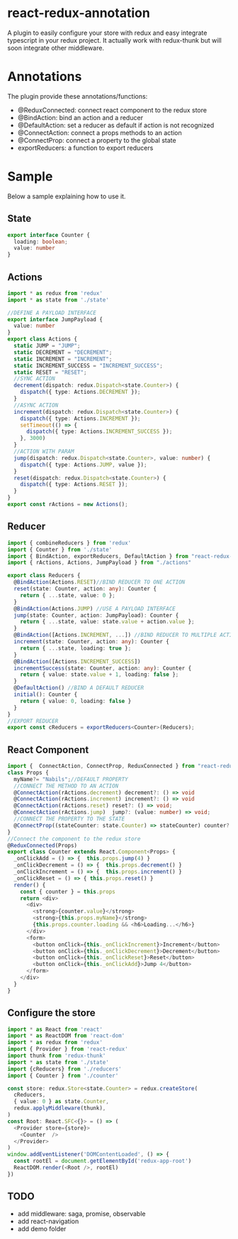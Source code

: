 # react-redux-annotation

A plugin to easily configure your store with redux and easy integrate typescript in your redux project.
It actually work with redux-thunk but will soon integrate other middleware.

# Annotations
The plugin provide these annotations/functions:
- @ReduxConnected: connect react component to the redux store
- @BindAction: bind an action and a reducer
- @DefaultAction: set a reducer as default if action is not recognized
- @ConnectAction: connect a props methods to an action
- @ConnectProp: connect a property to the global state
- exportReducers: a function to export reducers

# Sample
Below a sample explaining how to use it.

## State
```typescript
export interface Counter {
  loading: boolean;
  value: number
}
```

## Actions
```typescript
import * as redux from 'redux'
import * as state from './state'

//DEFINE A PAYLOAD INTERFACE
export interface JumpPayload {
  value: number
}
export class Actions { 
  static JUMP = "JUMP";
  static DECREMENT = "DECREMENT";
  static INCREMENT = "INCREMENT";
  static INCREMENT_SUCCESS = "INCREMENT_SUCCESS";
  static RESET = "RESET"; 
  //SYNC ACTION
  decrement(dispatch: redux.Dispatch<state.Counter>) {
    dispatch({ type: Actions.DECREMENT }); 
  }
  //ASYNC ACTION
  increment(dispatch: redux.Dispatch<state.Counter>) {
    dispatch({ type: Actions.INCREMENT });
    setTimeout(() => {
      dispatch({ type: Actions.INCREMENT_SUCCESS });
    }, 3000)
  }
  //ACTION WITH PARAM
  jump(dispatch: redux.Dispatch<state.Counter>, value: number) {
    dispatch({ type: Actions.JUMP, value });
  }
  reset(dispatch: redux.Dispatch<state.Counter>) {
    dispatch({ type: Actions.RESET });
  }
}
export const rActions = new Actions();
```

## Reducer

```typescript
import { combineReducers } from 'redux'
import { Counter } from './state' 
import { BindAction, exportReducers, DefaultAction } from "react-redux-annotation";
import { rActions, Actions, JumpPayload } from "./actions"

export class Reducers {
  @BindAction(Actions.RESET)//BIND REDUCER TO ONE ACTION
  reset(state: Counter, action: any): Counter {
    return { ...state, value: 0 };
  }
  @BindAction(Actions.JUMP) //USE A PAYLOAD INTERFACE
  jump(state: Counter, action: JumpPayload): Counter {
    return { ...state, value: state.value + action.value };
  }
  @BindAction([Actions.INCREMENT, ...]) //BIND REDUCER TO MULTIPLE ACTIONS
  increment(state: Counter, action: any): Counter {
    return { ...state, loading: true };
  }
  @BindAction([Actions.INCREMENT_SUCCESS])
  incrementSuccess(state: Counter, action: any): Counter {
    return { value: state.value + 1, loading: false };
  }
  @DefaultAction() //BIND A DEFAULT REDUCER
  initial(): Counter {
    return { value: 0, loading: false }
  }
}
//EXPORT REDUCER
export const cReducers = exportReducers<Counter>(Reducers);
```

## React Component

```typescript
import {  ConnectAction, ConnectProp, ReduxConnected } from "react-redux-annotation";
class Props {
  myName?= "Nabils";//DEFAULT PROPERTY
  //CONNECT THE METHOD TO AN ACTION
  @ConnectAction(rActions.decrement) decrement?: () => void
  @ConnectAction(rActions.increment) increment?: () => void
  @ConnectAction(rActions.reset) reset?: () => void;
  @ConnectAction(rActions.jump)  jump?: (value: number) => void;
  //CONNECT THE PROPERTY TO THE STATE
  @ConnectProp((stateCounter: state.Counter) => stateCounter) counter?: state.Counter;
}
//Connect the component to the redux store
@ReduxConnected(Props)
export class Counter extends React.Component<Props> {
  _onClickAdd = () => {  this.props.jump(4) }
  _onClickDecrement = () => {  this.props.decrement() }
  _onClickIncrement = () => {  this.props.increment() }
  _onClickReset = () => { this.props.reset() }
  render() {
    const { counter } = this.props
    return <div>
      <div>
        <strong>{counter.value}</strong>
        <strong>{this.props.myName}</strong>
        {this.props.counter.loading && <h6>Loading...</h6>}
      </div>
      <form>
        <button onClick={this._onClickIncrement}>Increment</button>
        <button onClick={this._onClickDecrement}>Decrement</button>
        <button onClick={this._onClickReset}>Reset</button>
        <button onClick={this._onClickAdd}>Jump 4</button> 
      </form>
    </div>
  }
} 
```

## Configure the store

```typescript
import * as React from 'react'
import * as ReactDOM from 'react-dom'
import * as redux from 'redux'
import { Provider } from 'react-redux'
import thunk from 'redux-thunk'
import * as state from './state'
import {cReducers} from './reducers'
import { Counter } from './counter'

const store: redux.Store<state.Counter> = redux.createStore(
  cReducers,
  { value: 0 } as state.Counter,
  redux.applyMiddleware(thunk),
)
const Root: React.SFC<{}> = () => (
  <Provider store={store}>
    <Counter  />
  </Provider>
)
window.addEventListener('DOMContentLoaded', () => {
  const rootEl = document.getElementById('redux-app-root')
  ReactDOM.render(<Root />, rootEl)
})
```


## TODO

- add middleware: saga, promise, observable
- add react-navigation
- add demo folder